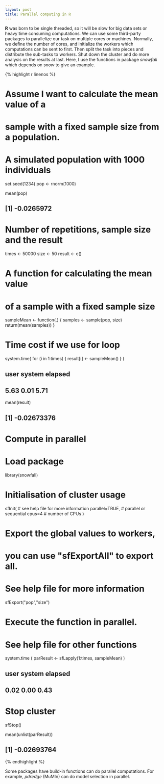 ```yaml
---
layout: post
title: Parallel computing in R
---
```


**R** was born to be single threaded, so it will be slow for big data sets or heavy time consuming computations. We can use some third-party packages to parallelize our task on multiple cores or machines. Normally, we define the number of cores, and initialize the workers which computations can be sent to first. Then split the task into pieces and distribute the sub-tasks to workers. Shut down the cluster and do more analysis on the results at last. Here, I use the functions in package *snowfall* which depends on *snow* to give an example.

<!-- more -->

{% highlight r linenos %}
# Assume I want to calculate the mean value of a 
# sample with a fixed sample size from a population.

# A simulated population with 1000 individuals
set.seed(1234)
pop <- rnorm(1000)

mean(pop)
## [1] -0.0265972

# Number of repetitions, sample size and the result  
times <- 50000
size <- 50
result <- c()

# A function for calculating the mean value 
# of a sample with a fixed sample size
sampleMean <- function(.) {
    samples <- sample(pop, size)
    return(mean(samples))
}

# Time cost if we use for loop
system.time(
    for (i in 1:times) {
        result[i] <- sampleMean()
    }
)
##   user  system elapsed 
##   5.63    0.01    5.71 

mean(result)
## [1] -0.02673376

# Compute in parallel
# Load package
library(snowfall)

# Initialisation of cluster usage
sfInit(            # see help file for more information
    parallel=TRUE, # parallel or sequential
    cpus=4         # number of CPUs
    )

# Export the global values to workers, 
# you can use "sfExportAll" to export all.
# See help file for more information
sfExport("pop","size")

# Execute the function in parallel.
# See help file for other functions
system.time (
    parResult <- sfLapply(1:times, sampleMean)
)
##   user  system elapsed 
##   0.02    0.00    0.43

# Stop cluster
sfStop()

mean(unlist(parResult))
## [1] -0.02693764

{% endhighlight %}

Some packages have build-in functions can do parallel computations. For example, *pdredge* (MuMIn) can do model selection in parallel. 